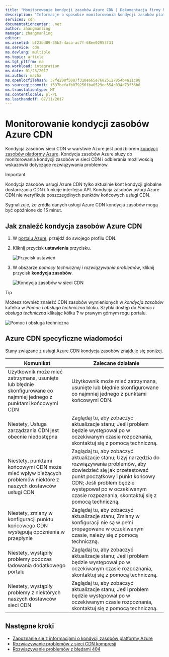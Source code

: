 ```yaml
---
title: "Monitorowanie kondycji zasobów Azure CDN | Dokumentacja firmy Microsoft"
description: "Informacje o sposobie monitorowania kondycji zasobów platformy Azure CDN przy użyciu kondycja zasobów Azure."
services: cdn
documentationcenter: .net
author: zhangmanling
manager: zhangmanling
editor: 
ms.assetid: bf23bd89-35b2-4aca-ac7f-68ee02953f31
ms.service: cdn
ms.devlang: multiple
ms.topic: article
ms.tgt_pltfrm: na
ms.workload: integration
ms.date: 01/23/2017
ms.author: mazha
ms.openlocfilehash: 37fe208f5087f318e665e76825127854b4a11c98
ms.sourcegitcommit: f537befafb079256fba0529ee554c034d73f36b0
ms.translationtype: MT
ms.contentlocale: pl-PL
ms.lasthandoff: 07/11/2017
---
```

# <a name="monitor-the-health-of-azure-cdn-resources"></a>Monitorowanie kondycji zasobów Azure CDN
  
Kondycja zasobów sieci CDN w warstwie Azure jest podzbiorem [kondycji zasobów platformy Azure](../resource-health/resource-health-overview.md).  Kondycja zasobów Azure służy do monitorowania kondycji zasobów w sieci CDN i odbierania możliwością wskazówki dotyczące rozwiązywania problemów.

>[!IMPORTANT] 
>Kondycja zasobów usługi Azure CDN tylko aktualnie kont kondycji globalne dostarczania CDN i funkcje interfejsu API.  Kondycja zasobów usługi Azure CDN nie weryfikuje poszczególnych punktów końcowych usługi CDN.
>
>Sygnalizuje, że źródła danych usługi Azure CDN kondycja zasobów mogą być opóźnione do 15 minut.

## <a name="how-to-find-azure-cdn-resource-health"></a>Jak znaleźć kondycja zasobów Azure CDN

1. W [portalu Azure](https://portal.azure.com), przejdź do swojego profilu CDN.

2. Kliknij przycisk **ustawienia** przycisku.

    ![Przycisk ustawień](./media/cdn-resource-health/cdn-profile-settings.png)

3. W obszarze *pomocy technicznej i rozwiązywania problemów*, kliknij przycisk **kondycja zasobów**.

    ![Kondycja zasobów w sieci CDN](./media/cdn-resource-health/cdn-resource-health3.png)

>[!TIP] 
>Możesz również znaleźć CDN zasobów wymienionych w *kondycja zasobów* kafelka w *Pomoc i obsługa techniczna* bloku.  Szybki dostęp do *Pomoc i obsługa techniczna* klikając kółku **?** w prawym górnym rogu portalu.
>
> ![Pomoc i obsługa techniczna](./media/cdn-resource-health/cdn-help-support.png)

## <a name="azure-cdn-specific-messages"></a>Azure CDN specyficzne wiadomości

Stany związane z usługi Azure CDN kondycja zasobów znajduje się poniżej.

|Komunikat | Zalecane działanie |
|---|---|
|Użytkownik może mieć zatrzymana, usunięte lub błędnie skonfigurowane co najmniej jednego z punktami końcowymi CDN | Użytkownik może mieć zatrzymana, usunięte lub błędnie skonfigurowane co najmniej jednego z punktami końcowymi CDN.|
|Niestety, Usługa zarządzania CDN jest obecnie niedostępna | Zaglądaj tu, aby zobaczyć aktualizacje stanu; Jeśli problem będzie występował po w oczekiwanym czasie rozpoznania, skontaktuj się z pomocą techniczną.|
|Niestety, punktami końcowymi CDN może mieć wpływ bieżących problemów niektóre z naszych dostawców usługi CDN | Zaglądaj tu, aby zobaczyć aktualizacje stanu; Użyj narzędzia do rozwiązywania problemów, aby dowiedzieć się jak przetestować punkt początkowy i punkt końcowy CDN; Jeśli problem będzie występował po w oczekiwanym czasie rozpoznania, skontaktuj się z pomocą techniczną. |
|Niestety, zmiany w konfiguracji punktu końcowego CDN występują opóźnienia w przepłynie | Zaglądaj tu, aby zobaczyć aktualizacje stanu; Zmiany w konfiguracji nie są w pełni propagowane w oczekiwanym czasie, należy się z pomocą techniczną.|
|Niestety, wystąpiły problemy podczas ładowania dodatkowego portalu | Zaglądaj tu, aby zobaczyć aktualizacje stanu; Jeśli problem będzie występował po w oczekiwanym czasie rozpoznania, skontaktuj się z pomocą techniczną.|
Niestety, wystąpiły problemy z niektórych naszych dostawców sieci CDN | Zaglądaj tu, aby zobaczyć aktualizacje stanu; Jeśli problem będzie występował po w oczekiwanym czasie rozpoznania, skontaktuj się z pomocą techniczną. |

## <a name="next-steps"></a>Następne kroki

- [Zapoznanie się z informacjami o kondycji zasobów platformy Azure](../resource-health/resource-health-overview.md)
- [Rozwiązywanie problemów z sieci CDN kompresji](./cdn-troubleshoot-compression.md)
- [Rozwiązywanie problemów z błędami 404](./cdn-troubleshoot-endpoint.md)